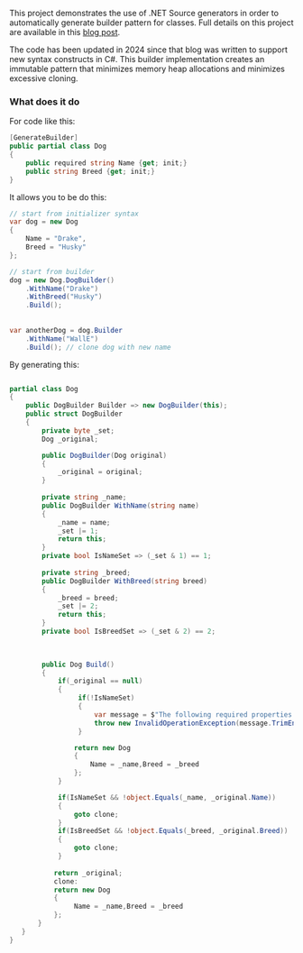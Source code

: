This project demonstrates the use of .NET Source generators in order to automatically generate builder pattern for classes. Full details on this project are available in this [blog post](https://stakhov.pro/code-generation-with-net-5-builder-pattern/). 

The code has been updated in 2024 since that blog was written to support new syntax constructs in C#. This builder implementation creates an immutable pattern that minimizes memory heap allocations and minimizes excessive cloning.

### What does it do

For code like this:

```c#
[GenerateBuilder]
public partial class Dog
{
    public required string Name {get; init;}
    public string Breed {get; init;}
}
```

It allows you to be do this:
```c#
// start from initializer syntax
var dog = new Dog
{
    Name = "Drake",
    Breed = "Husky"
};

// start from builder
dog = new Dog.DogBuilder()
    .WithName("Drake")
    .WithBreed("Husky")
    .Build();
    
    
var anotherDog = dog.Builder
    .WithName("WallE")
    .Build(); // clone dog with new name
```

By generating this:

```c#

partial class Dog
{
    public DogBuilder Builder => new DogBuilder(this);
    public struct DogBuilder
    {
        private byte _set;
        Dog _original;

        public DogBuilder(Dog original)
        {
            _original = original;
        }
        
        private string _name;
        public DogBuilder WithName(string name)
        {
            _name = name;
            _set |= 1;
            return this;
        }
        private bool IsNameSet => (_set & 1) == 1;
        
        private string _breed;
        public DogBuilder WithBreed(string breed)
        {
            _breed = breed;
            _set |= 2;
            return this;
        }
        private bool IsBreedSet => (_set & 2) == 2;
        
        

        public Dog Build()
        {
            if(_original == null)
            {
                 if(!IsNameSet)
                 {
                     var message = $"The following required properties have not been set: {(!IsNameSet ? "Name" : "")}, ";
                     throw new InvalidOperationException(message.TrimEnd(',',' '));
                 }

                return new Dog
                {
                    Name = _name,Breed = _breed
                };
            }

            if(IsNameSet && !object.Equals(_name, _original.Name))
            {
                goto clone;
            }
            if(IsBreedSet && !object.Equals(_breed, _original.Breed))
            {
                goto clone;
            }
            
           return _original;
           clone:
           return new Dog
           {
                Name = _name,Breed = _breed
           };
       }
   }
}

```





